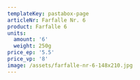 ```yaml
---
templateKey: pastabox-page
articleNr: Farfalle Nr. 6
product: Farfalle 6
units:
  amount: '6'
  weight: 250g
price_ep: '5.5'
price_vp: '8'
image: /assets/farfalle-nr-6-148x210.jpg
---
```


